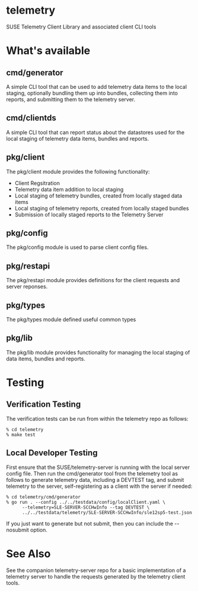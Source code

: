 # telemetry
SUSE Telemetry Client Library and associated client CLI tools

# What's available

## cmd/generator
A simple CLI tool that can be used to add telemetry data items to the
local staging, optionally bundling them up into bundles, collecting them
into reports, and submitting them to the telemetry server.

## cmd/clientds
A simple CLI tool that can report status about the datastores used for
the local staging of telemetry data items, bundles and reports.

## pkg/client
The pkg/client module provides the following functionality:
* Client Regsitration
* Telemetry data item addition to local staging
* Local staging of telemetry bundles, created from locally staged data
  items
* Local staging of telemetry reports, created from locally staged bundles
* Submission of locally staged reports to the Telemetry Server

## pkg/config
The pkg/config module is used to parse client config files.

## pkg/restapi
The pkg/restapi module provides definitions for the client requests and
server reponses.

## pkg/types
The pkg/types module defined useful common types

## pkg/lib
The pkg/lib module provides functionality for managing the local staging
of data items, bundles and reports.

# Testing

## Verification Testing
The verification tests can be run from within the telemetry repo as follows:

```
% cd telemetry
% make test
```

## Local Developer Testing
First ensure that the SUSE/telemetry-server is running with the local
server config file. Then run the cmd/generator tool from the telemetry
tool as follows to generate telemetry data, including a DEVTEST tag,
and submit telemetry to the server, self-registering as a client with
the server if needed:

```
% cd telemetry/cmd/generator
% go run . --config ../../testdata/config/localClient.yaml \
      --telemetry=SLE-SERVER-SCCHwInfo --tag DEVTEST \
      ../../testdata/telemetry/SLE-SERVER-SCCHwInfo/sle12sp5-test.json
```

If you just want to generate but not submit, then you can include the
--nosubmit option.


# See Also
See the companion telemetry-server repo for a basic implementation of
a telemetry server to handle the requests generated by the telemetry
client tools.
